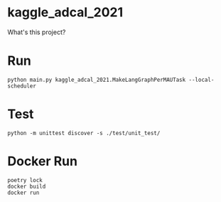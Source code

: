 # kaggle_adcal_2021

What's this project?


# Run

```
python main.py kaggle_adcal_2021.MakeLangGraphPerMAUTask --local-scheduler
```

# Test

```
python -m unittest discover -s ./test/unit_test/
```


# Docker Run

```
poetry lock
docker build
docker run
```
